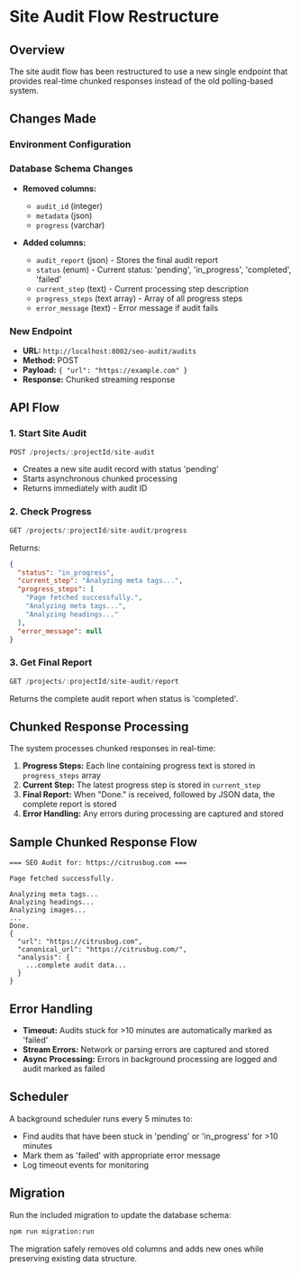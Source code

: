 # Site Audit Flow Restructure

## Overview

The site audit flow has been restructured to use a new single endpoint that provides real-time chunked responses instead of the old polling-based system.

## Changes Made

### Environment Configuration

### Database Schema Changes

- **Removed columns:**

  - `audit_id` (integer)
  - `metadata` (json)
  - `progress` (varchar)

- **Added columns:**
  - `audit_report` (json) - Stores the final audit report
  - `status` (enum) - Current status: 'pending', 'in_progress', 'completed', 'failed'
  - `current_step` (text) - Current processing step description
  - `progress_steps` (text array) - Array of all progress steps
  - `error_message` (text) - Error message if audit fails

### New Endpoint

- **URL:** `http://localhost:8002/seo-audit/audits`
- **Method:** POST
- **Payload:** `{ "url": "https://example.com" }`
- **Response:** Chunked streaming response

## API Flow

### 1. Start Site Audit

```typescript
POST /projects/:projectId/site-audit
```

- Creates a new site audit record with status 'pending'
- Starts asynchronous chunked processing
- Returns immediately with audit ID

### 2. Check Progress

```typescript
GET /projects/:projectId/site-audit/progress
```

Returns:

```json
{
  "status": "in_progress",
  "current_step": "Analyzing meta tags...",
  "progress_steps": [
    "Page fetched successfully.",
    "Analyzing meta tags...",
    "Analyzing headings..."
  ],
  "error_message": null
}
```

### 3. Get Final Report

```typescript
GET /projects/:projectId/site-audit/report
```

Returns the complete audit report when status is 'completed'.

## Chunked Response Processing

The system processes chunked responses in real-time:

1. **Progress Steps:** Each line containing progress text is stored in `progress_steps` array
2. **Current Step:** The latest progress step is stored in `current_step`
3. **Final Report:** When "Done." is received, followed by JSON data, the complete report is stored
4. **Error Handling:** Any errors during processing are captured and stored

## Sample Chunked Response Flow

```
=== SEO Audit for: https://citrusbug.com ===

Page fetched successfully.

Analyzing meta tags...
Analyzing headings...
Analyzing images...
...
Done.
{
  "url": "https://citrusbug.com",
  "canonical_url": "https://citrusbug.com/",
  "analysis": {
    ...complete audit data...
  }
}
```

## Error Handling

- **Timeout:** Audits stuck for >10 minutes are automatically marked as 'failed'
- **Stream Errors:** Network or parsing errors are captured and stored
- **Async Processing:** Errors in background processing are logged and audit marked as failed

## Scheduler

A background scheduler runs every 5 minutes to:

- Find audits that have been stuck in 'pending' or 'in_progress' for >10 minutes
- Mark them as 'failed' with appropriate error message
- Log timeout events for monitoring

## Migration

Run the included migration to update the database schema:

```bash
npm run migration:run
```

The migration safely removes old columns and adds new ones while preserving existing data structure.
